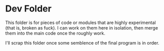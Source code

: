 # Dev Folder

This folder is for pieces of code or modules that are highly experimental (that
is, broken as fuck). I can work on them here in isolation, then merge them into
the main code once the roughly work.

I'll scrap this folder once some semblence of the final program is in order.
